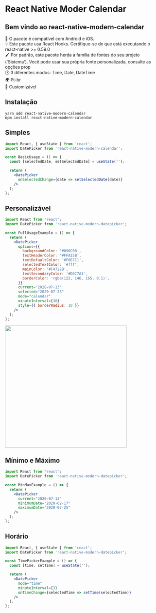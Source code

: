 # React Native Moder Calendar 

## Bem vindo ao react-native-modern-calendar

📱 O pacote é compatível com Android e iOS. </br>
💡 Este pacote usa React Hooks. Certifique-se de que está executando o react-native >= 0.59.0</br>
🖌  Por padrão, este pacote herda a família de fontes do seu projeto ('Sistema'). Você pode usar sua própria fonte personalizada, consulte as opções prop</br>
🕑 3 diferentes modos: Time, Date, DateTime </br>
🌍 Pt-br</br>
🎨 Customizável</br>

## Instalação

```yarn add react-native-modern-calendar```<br>```npm install react-native-modern-calendar```

## Simples

```jsx
import React, { useState } from 'react';
import DatePicker from 'react-native-modern-calendar';

const BasicUsage = () => {
  const [selectedDate, setSelectedDate] = useState('');

  return (
    <DatePicker
      onSelectedChange={date => setSelectedDate(date)}
    />
  );
};
```

## Personalizável

```jsx
import React from 'react';
import DatePicker from 'react-native-modern-datepicker';

const FullUsageExample = () => {
  return (
    <DatePicker
      options={{
        backgroundColor: '#090C08',
        textHeaderColor: '#FFA25B',
        textDefaultColor: '#F6E7C1',
        selectedTextColor: '#fff',
        mainColor: '#F4722B',
        textSecondaryColor: '#D6C7A1',
        borderColor: 'rgba(122, 146, 165, 0.1)',
      }}
      current="2020-07-13"
      selected="2020-07-23"
      mode="calendar"
      minuteInterval={30}
      style={{ borderRadius: 10 }}
    />
  );
};
```

<img src="https://hosseinshabani.github.io/react-native-modern-datepicker/static/customization-example-a65669d3e177fb37100934f76d3b2a23.jpg" frameborder="0" style="border:none;" allowfullscreen="false" width="400" height="400" />


## Mínimo e Máximo

```jsx
import React from 'react';
import DatePicker from 'react-native-modern-datepicker';

const MinMaxExample = () => {
  return (
    <DatePicker
      current="2020-07-13"
      minimumDate="2020-02-17"
      maximumDate="2020-07-25"
    />
  );
};
```

## Horário 

```jsx
import React, { useState } from 'react';
import DatePicker from 'react-native-modern-datepicker';

const TimePickerExample = () => {
  const [time, setTime] = useState('');

  return (
    <DatePicker
      mode="time"
      minuteInterval={3}
      onTimeChange={selectedTime => setTime(selectedTime)}
    />
  );
};
```


